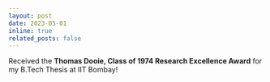 ```yaml
---
layout: post
date: 2023-05-01
inline: true
related_posts: false
---
```


Received the **Thomas Dooie, Class of 1974 Research Excellence Award** for my B.Tech Thesis at IIT Bombay!